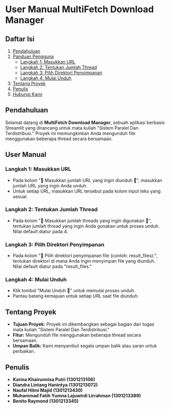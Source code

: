 # User Manual MultiFetch Download Manager

## Daftar Isi
1. [Pendahuluan](#pendahuluan)
2. [Panduan Pengguna](#panduan-pengguna)
    - [Langkah 1: Masukkan URL](#langkah-1-masukkan-url)
    - [Langkah 2: Tentukan Jumlah Thread](#langkah-2-tentukan-jumlah-thread)
    - [Langkah 3: Pilih Direktori Penyimpanan](#langkah-3-pilih-direktori-penyimpanan)
    - [Langkah 4: Mulai Unduh](#langkah-4-mulai-unduh)
3. [Tentang Proyek](#tentang-proyek)
4. [Penulis](#penulis)
5. [Hubungi Kami](#hubungi-kami)

## Pendahuluan
Selamat datang di **MultiFetch Download Manager**, sebuah aplikasi berbasis Streamlit yang dirancang untuk mata kuliah "Sistem Paralel Dan Terdistribusi." Proyek ini memungkinkan Anda mengunduh file menggunakan beberapa thread secara bersamaan.

## User Manual 

### Langkah 1: Masukkan URL
- Pada kolom "🔗 Masukkan jumlah URL yang ingin diunduh 🔗", masukkan jumlah URL yang ingin Anda unduh.
- Untuk setiap URL, masukkan URL tersebut pada kolom input teks yang sesuai.

### Langkah 2: Tentukan Jumlah Thread
- Pada kolom "🧬 Masukkan jumlah threads yang ingin digunakan 🧬", tentukan jumlah thread yang ingin Anda gunakan untuk proses unduh. Nilai default diatur pada 4.

### Langkah 3: Pilih Direktori Penyimpanan
- Pada kolom "📂 Pilih direktori penyimpanan file (contoh: result_files):", tentukan direktori di mana Anda ingin menyimpan file yang diunduh. Nilai default diatur pada "result_files."

### Langkah 4: Mulai Unduh
- Klik tombol "Mulai Unduh 🚀" untuk memulai proses unduh.
- Pantau batang kemajuan untuk setiap URL saat file diunduh.

## Tentang Proyek
- **Tujuan Proyek:** Proyek ini dikembangkan sebagai bagian dari tugas mata kuliah "Sistem Paralel Dan Terdistribusi."
- **Fitur:** Mengunduh file menggunakan beberapa thread secara bersamaan.
- **Umpan Balik:** Kami menyambut segala umpan balik atau saran untuk perbaikan.

## Penulis
- **Karina Khairunnisa Putri (1301213106)**
- **Diandra Lintang Hanintya (1301213072)**
- **Naufal Hilmi Majid (1301213430)**
- **Muhammad Fatih Yumna Lajuwirdi Lirrahman (1301213389)**
- **Benito Raymond (1301213345)**
